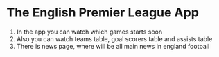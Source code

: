 # The English Premier League App
1. In the app you can watch which games starts soon
2. Also you can watch teams table, goal scorers table and assists table 
3. There is news page, where will be all main news in england football
